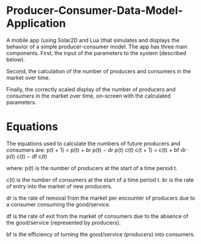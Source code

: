 # Producer-Consumer-Data-Model-Application
A mobile app (using Solar2D and Lua )that simulates and displays the behavior of a simple producer-consumer model. 
The app has three main components.
First, the input of the parameters to the system (described below).

Second, the calculation of the number of producers and consumers in the market over time.

Finally, the correctly scaled display of the number of producers and consumers in the
market over time, on-screen with the calculated parameters.


# Equations
The equations used to calculate the numbers of future producers and consumers are:
p(t + 1) = p(t) + br p(t) − dr p(t) c(t) 
c(t + 1) = c(t) + bf dr · p(t) c(t) − df c(t) 

where: 
p(t) is the number of producers at the start of a time period t. 

c(t) is the number of consumers at the start of a time period t. br is the rate of entry into the market of new producers.

dr is the rate of removal from the market per encounter of producers due to a consumer consuming the good/service.

df is the rate of exit from the market of consumers due to the absence of the good/service (represented by producers). 

bf is the efficiency of turning the good/service (producers) into consumers.
